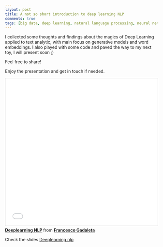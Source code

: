 ```yaml
---
layout: post
title: A not so short introduction to deep learning NLP
comments: true
tags: [big data, deep learning, natural language processing, neural networks, nlp, science]
---
```


I collected some thoughts and findings about the magics of Deep Learning
applied to text analytic, with main focus on generative models and word
embeddings. I also played with some code and paved the way to my next toy, I
will present soon ;) 

Feel free to share! 

Enjoy the presentation and get in touch if needed. 

<iframe src="//www.slideshare.net/slideshow/embed_code/key/y1FP3RCgk93GO" width="595" height="485" frameborder="0" marginwidth="0" marginheight="0" scrolling="no" style="border:1px solid #CCC; border-width:1px; margin-bottom:5px; max-width: 100%;" allowfullscreen> </iframe> <div style="margin-bottom:5px"> <strong> <a href="//www.slideshare.net/FrancescoGadaleta/deeplearning-nlp-63164517" title="Deeplearning NLP" target="_blank">Deeplearning NLP</a> </strong> from <strong><a target="_blank" href="//www.slideshare.net/FrancescoGadaleta">Francesco Gadaleta</a></strong> </div>



Check the slides [Deeplearning nlp](//www.slideshare.net/FrancescoGadaleta/deeplearning-nlp-63164517 "Deeplearning nlp") 

